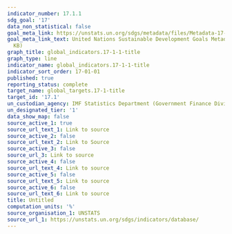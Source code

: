 ```yaml
---
indicator_number: 17.1.1
sdg_goal: '17'
data_non_statistical: false
goal_meta_link: https://unstats.un.org/sdgs/metadata/files/Metadata-17-01-01.pdf
goal_meta_link_text: United Nations Sustainable Development Goals Metadata (PDF 469
  KB)
graph_title: global_indicators.17-1-1-title
graph_type: line
indicator_name: global_indicators.17-1-1-title
indicator_sort_order: 17-01-01
published: true
reporting_status: complete
target_name: global_targets.17-1-title
target_id: '17.1'
un_custodian_agency: IMF Statistics Department (Government Finance Division)
un_designated_tier: '1'
data_show_map: false
source_active_1: true
source_url_text_1: Link to source
source_active_2: false
source_url_text_2: Link to Source
source_active_3: false
source_url_3: Link to source
source_active_4: false
source_url_text_4: Link to source
source_active_5: false
source_url_text_5: Link to source
source_active_6: false
source_url_text_6: Link to source
title: Untitled
computation_units: '%'
source_organisation_1: UNSTATS
source_url_1: https://unstats.un.org/sdgs/indicators/database/
---
```

